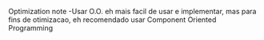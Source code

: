 Optimization note
-Usar O.O. eh mais facil de usar e implementar, mas para fins de otimizacao, eh recomendado usar Component Oriented Programming

